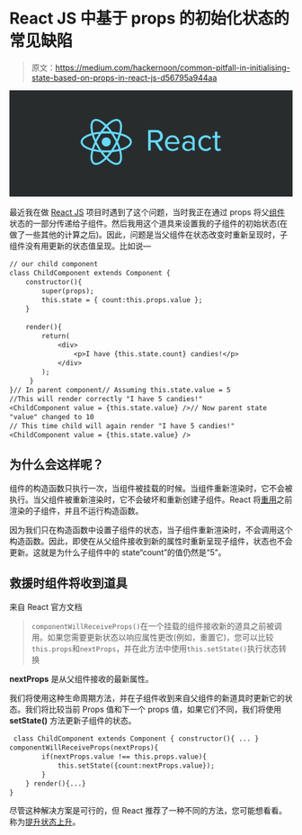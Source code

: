 # React JS 中基于 props 的初始化状态的常见缺陷

> 原文：<https://medium.com/hackernoon/common-pitfall-in-initialising-state-based-on-props-in-react-js-d56795a944aa>

![](img/b2dd7a3eb37c52d6cd856eb5e03b7a34.png)

最近我在做 [React JS](https://hackernoon.com/tagged/react-js) 项目时遇到了这个问题，当时我正在通过 props 将父[组件](https://hackernoon.com/tagged/component)状态的一部分传递给子组件。然后我用这个道具来设置我的子组件的初始状态(在做了一些其他的计算之后)。因此，问题是当父组件在状态改变时重新呈现时，子组件没有用更新的状态值呈现。比如说—

```
// our child component
class ChildComponent extends Component {
    constructor(){
        super(props);
        this.state = { count:this.props.value };
    }

    render(){
        return(
            <div>
                <p>I have {this.state.count} candies!</p>
            </div>
        );
     }
}// In parent component// Assuming this.state.value = 5
//This will render correctly "I have 5 candies!"
<ChildComponent value = {this.state.value} />// Now parent state "value" changed to 10
// This time child will again render "I have 5 candies!"
<ChildComponent value = {this.state.value} /> 
```

## 为什么会这样呢？

组件的构造函数只执行一次，当组件被挂载的时候。当组件重新渲染时，它不会被执行。当父组件被重新渲染时，它不会破坏和重新创建子组件。React 将[重用](https://reactjs.org/docs/reconciliation.html)之前渲染的子组件，并且不运行构造函数。

因为我们只在构造函数中设置子组件的状态，当子组件重新渲染时，不会调用这个构造函数。因此，即使在从父组件接收到新的属性时重新呈现子组件，状态也不会更新。这就是为什么子组件中的 state“count”的值仍然是“5”。

## 救援时组件将收到道具

来自 React 官方文档

> `componentWillReceiveProps()`在一个挂载的组件接收新的道具之前被调用。如果您需要更新状态以响应属性更改(例如，重置它)，您可以比较`this.props`和`nextProps`，并在此方法中使用`this.setState()`执行状态转换

**nextProps** 是从父组件接收的最新属性。

我们将使用这种生命周期方法，并在子组件收到来自父组件的新道具时更新它的状态。我们将比较当前 Props 值和下一个 props 值，如果它们不同，我们将使用 **setState()** 方法更新子组件的状态。

```
 class ChildComponent extends Component { constructor(){ ... } componentWillReceiveProps(nextProps){
        if(nextProps.value !== this.props.value){
            this.setState({count:nextProps.value});
        }
    } render(){...}
}
```

尽管这种解决方案是可行的，但 React 推荐了一种不同的方法，您可能想看看。称为[提升状态上升](https://reactjs.org/docs/lifting-state-up.html)。